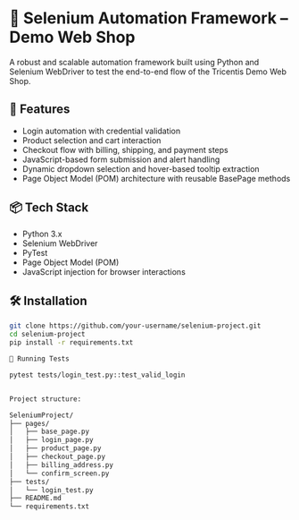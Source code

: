 # 🧪 Selenium Automation Framework – Demo Web Shop

A robust and scalable automation framework built using Python and Selenium WebDriver to test the end-to-end flow of the Tricentis Demo Web Shop.

## 🚀 Features

- Login automation with credential validation
- Product selection and cart interaction
- Checkout flow with billing, shipping, and payment steps
- JavaScript-based form submission and alert handling
- Dynamic dropdown selection and hover-based tooltip extraction
- Page Object Model (POM) architecture with reusable BasePage methods

## 📦 Tech Stack

- Python 3.x
- Selenium WebDriver
- PyTest
- Page Object Model (POM)
- JavaScript injection for browser interactions

## 🛠 Installation

```bash
git clone https://github.com/your-username/selenium-project.git
cd selenium-project
pip install -r requirements.txt

🧪 Running Tests

pytest tests/login_test.py::test_valid_login


Project structure:

SeleniumProject/
├── pages/
│   ├── base_page.py
│   ├── login_page.py
│   ├── product_page.py
│   ├── checkout_page.py
│   ├── billing_address.py
│   └── confirm_screen.py
├── tests/
│   └── login_test.py
├── README.md
└── requirements.txt
